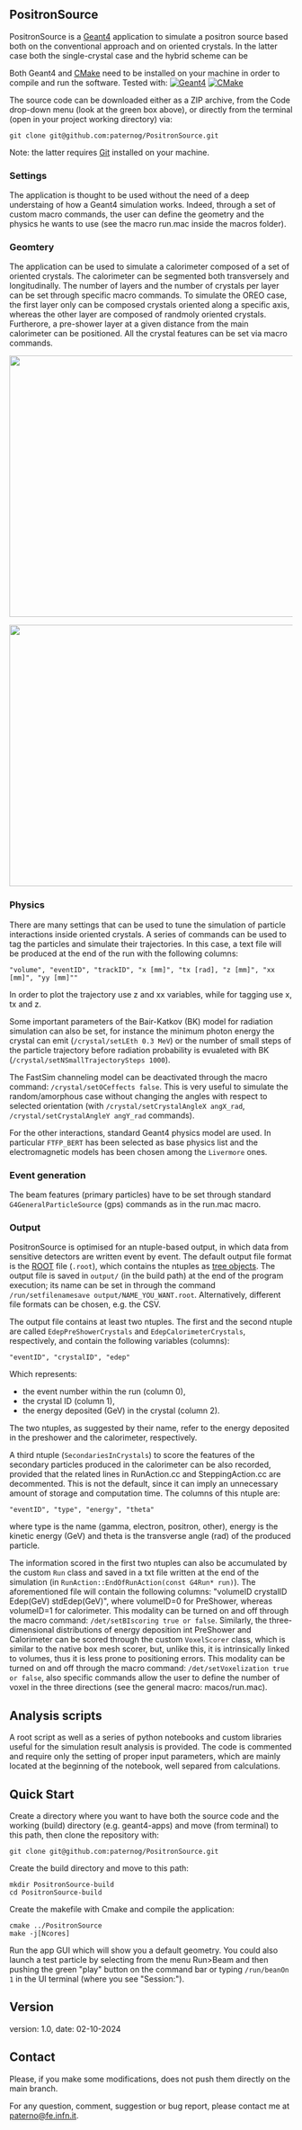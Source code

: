 ## PositronSource
PositronSource is a [Geant4](http://www.geant4.org/geant4/) application to simulate a positron source based both on the conventional approach and on oriented crystals. In the latter case both the single-crystal case and the hybrid scheme can be 

Both Geant4 and [CMake](https://cmake.org/) need to be installed on your machine in order to compile and run the software.
Tested with:
[![Geant4](https://img.shields.io/badge/Geant4-11.02.p01-blue.svg)](https://geant4.web.cern.ch/) [![CMake](https://img.shields.io/badge/CMake-3.22.1-blue.svg)](https://cmake.org/)

The source code can be downloaded either as a ZIP archive, from the Code drop-down menu (look at the green box above), or directly from the terminal (open in your project working directory) via:
```
git clone git@github.com:paternog/PositronSource.git
```
Note: the latter requires [Git](https://git-scm.com/) installed on your machine.

### Settings
The application is thought to be used without the need of a deep understaing of how a Geant4 simulation works. Indeed, through a set of custom macro commands, the user can define the geometry and the physics he wants to use (see the macro run.mac inside the macros folder). 

### Geomtery
The application can be used to simulate a calorimeter composed of a set of oriented crystals. The calorimeter can be segmented both transversely and longitudinally. The number of layers and the number of crystals per layer can be set through specific macro commands. To simulate the OREO case, the first layer only can be composed crystals oriented along a specific axis, whereas the other layer are composed of randmoly oriented crystals. Furtherore, a pre-shower layer at a given distance from the main calorimeter can be positioned. All the crystal features can be set via macro commands. 

<p align="center">
    <img src="./readme_pics/geom.jpg" alt="" width="990" height="465">
</p>

<p align="center">
    <img src="./readme_pics/shower.png" alt="" width="990" height="465">
</p>

### Physics
There are many settings that can be used to tune the simulation of particle interactions inside oriented crystals.
A series of commands can be used to tag the particles and simulate their trajectories. In this case, a text file will be produced at the end of the run with the following columns:
```
"volume", "eventID", "trackID", "x [mm]", "tx [rad], "z [mm]", "xx [mm]", "yy [mm]""
```
In order to plot the trajectory use z and xx variables, while for tagging use x, tx and z.

Some important parameters of the Bair-Katkov (BK) model for radiation simulation can also be set, for instance the minimum photon energy the crystal can emit (`/crystal/setLEth 0.3 MeV`) or the number of small steps of the particle trajectory before radiation probability is evualeted with BK (`/crystal/setNSmallTrajectorySteps 1000`).

The FastSim channeling model can be deactivated through the macro command: `/crystal/setOCeffects false`. This is very useful to simulate the random/amorphous case without changing the angles with respect to selected orientation (with `/crystal/setCrystalAngleX angX_rad`, `/crystal/setCrystalAngleY angY_rad` commands).

For the other interactions, standard Geant4 physics model are used. In particular `FTFP_BERT` has been selected as base physics list and the electromagnetic models has been chosen among the `Livermore` ones.

### Event generation
The beam features (primary particles) have to be set through standard `G4GeneralParticleSource` (gps) commands as in the run.mac macro.

### Output
PositronSource is optimised for an ntuple-based output, in which data from sensitive detectors are written event by event. The default output file format is the [ROOT](https://root.cern/) file (`.root`), which contains the ntuples as [tree objects](https://root.cern.ch/doc/master/classTTree.html). The output file is saved in `output/` (in the build path) at the end of the program execution; its name can be set in through the command `/run/setfilenamesave output/NAME_YOU_WANT.root`. Alternatively, different file formats can be chosen, e.g. the CSV. 

The output file contains at least two ntuples. The first and the second ntuple are called `EdepPreShowerCrystals` and `EdepCalorimeterCrystals`, respectively, and contain the following variables (columns):
```
"eventID", "crystalID", "edep" 
```
Which represents:
- the event number within the run (column 0),
- the crystal ID (column 1),
- the energy deposited (GeV) in the crystal (column 2).

The two ntuples, as suggested by their name, refer to the energy deposited in the preshower and the calorimeter, respectively.

A third ntuple (`SecondariesInCrystals`) to score the features of the secondary particles produced in the calorimeter can be also recorded, provided that the related lines in RunAction.cc and SteppingAction.cc are decommented. This is not the default, since it can imply an unnecessary amount of storage and computation time. The columns of this ntuple are:
```
"eventID", "type", "energy", "theta"
```
where type is the name (gamma, electron, positron, other), energy is the kinetic energy (GeV) and theta is the transverse angle (rad) of the produced particle.

The information scored in the first two ntuples can also be accumulated by the custom `Run` class and saved in a txt file written at the end of the simulation (in `RunAction::EndOfRunAction(const G4Run* run)`). The aforementioned file will contain the following columns: "volumeID crystalID Edep(GeV) stdEdep(GeV)", where volumeID=0 for PreShower, whereas volumeID=1 for calorimeter. This modality can be turned on and off through the macro command: `/det/setBIscoring true or false`. Similarly, the three-dimensional distributions of energy deposition int PreShower and Calorimeter can be scored through the custom `VoxelScorer` class, which is similar to the native box mesh scorer, but, unlike this, it is intrinsically linked to volumes, thus it is less prone to positioning errors. This modality can be turned on and off through the macro command: `/det/setVoxelization true or false`, also specific commands allow the user to define the number of voxel in the three directions (see the general macro: macos/run.mac).

## Analysis scripts
A root script as well as a series of python notebooks and custom libraries useful for the simulation result analysis is provided. The code is commented and require only the setting of proper input parameters, which are mainly located at the beginning of the notebook, well separed from calculations. 

## Quick Start
Create a directory where you want to have both the source code and the working (build) directory (e.g. geant4-apps) and move (from terminal) to this path, then clone the repository with:
```
git clone git@github.com:paternog/PositronSource.git
```
Create the build directory and move to this path:
```
mkdir PositronSource-build
cd PositronSource-build
```
Create the makefile with Cmake and compile the application:
```
cmake ../PositronSource
make -j[Ncores]
```
Run the app GUI which will show you a default geometry. You could also launch a test particle by selecting from the menu Run>Beam and then pushing the green "play" button on the command bar or typing `/run/beanOn 1` in the UI terminal (where you see "Session:").

## Version
version: 1.0,
date: 02-10-2024

## Contact
Please, if you make some modifications, does not push them directly on the main branch.

For any question, comment, suggestion or bug report, please contact me at <paterno@fe.infn.it>. 
